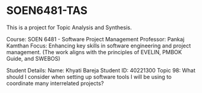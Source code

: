 # SOEN6481-TAS

This is a project for Topic Analysis and Synthesis.

Course: SOEN 6481 - Software Project Management
Professor: Pankaj Kamthan
Focus: Enhancing key skills in software engineering and project management. (The work aligns with the principles of EVELIN, PMBOK Guide, and SWEBOS)

Student Details:
Name: Khyati Bareja
Student ID: 40221300 
Topic 98: What should I consider when setting up software tools I will be using to coordinate many interrelated projects?
